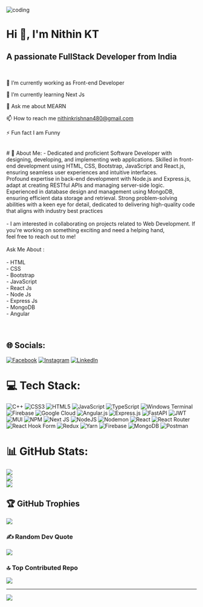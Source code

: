 
<br>
<img  alt="coding" src="https://camo.githubusercontent.com/2a52234dd72571aae8dc2beb17d1a26f9dd5ca5afe9a88e5737731c14af0cc16/68747470733a2f2f7777772e7072616d756b686469676974616c2e636f6d2f77702d636f6e74656e742f75706c6f6164732f323031382f30372f4e65772d504e432d416e696d617465642d42616e6e6572732e676966" 
<br>

<h1>Hi 👋, I'm Nithin KT</h1>
<h2>A passionate FullStack Developer from India</h2>

<br>

🔭 I’m currently working as Front-end Developer

🌱 I’m currently learning Next Js

💬 Ask me about MEARN

📫 How to reach me nithinkrishnan480@gmail.com

⚡ Fun fact I am Funny

<br>
# 💫 About Me:
 -  Dedicated and proficient Software Developer with designing, developing, and implementing web applications. Skilled in front-end development using HTML, CSS, Bootstrap, JavaScript and React.js, ensuring seamless user experiences and intuitive interfaces.<br>     Profound expertise in back-end development with Node.js and Express.js, adapt at creating RESTful APIs and managing server-side logic.<br>     Experienced in database design and management using MongoDB, ensuring efficient data storage and retrieval. Strong problem-solving<br>     abilities with a keen eye for detail, dedicated to delivering high-quality code that aligns with industry best practices<br><br>-   I am interested in collaborating on projects related to Web Development. If you're working on something exciting and need a helping hand,<br>     feel free to reach out to me!<br><br>Ask Me About : <br><br>- HTML<br>- CSS <br>- Bootstrap<br>- JavaScript<br>- React Js<br>- Node Js<br>- Express Js<br>- MongoDB<br>- Angular<br><br><br>


## 🌐 Socials:
[![Facebook](https://img.shields.io/badge/Facebook-%231877F2.svg?logo=Facebook&logoColor=white)](https://facebook.com/https://www.facebook.com/nithinkrishna.thiruvarath/) [![Instagram](https://img.shields.io/badge/Instagram-%23E4405F.svg?logo=Instagram&logoColor=white)](https://instagram.com/https://www.instagram.com/the___maniac___/) [![LinkedIn](https://img.shields.io/badge/LinkedIn-%230077B5.svg?logo=linkedin&logoColor=white)](https://linkedin.com/in/https://www.linkedin.com/in/nithin-kt-825b26266/) 

# 💻 Tech Stack:
![C++](https://img.shields.io/badge/c++-%2300599C.svg?style=for-the-badge&logo=c%2B%2B&logoColor=white) ![CSS3](https://img.shields.io/badge/css3-%231572B6.svg?style=for-the-badge&logo=css3&logoColor=white) ![HTML5](https://img.shields.io/badge/html5-%23E34F26.svg?style=for-the-badge&logo=html5&logoColor=white) ![JavaScript](https://img.shields.io/badge/javascript-%23323330.svg?style=for-the-badge&logo=javascript&logoColor=%23F7DF1E) ![TypeScript](https://img.shields.io/badge/typescript-%23007ACC.svg?style=for-the-badge&logo=typescript&logoColor=white) ![Windows Terminal](https://img.shields.io/badge/Windows%20Terminal-%234D4D4D.svg?style=for-the-badge&logo=windows-terminal&logoColor=white) ![Firebase](https://img.shields.io/badge/firebase-%23039BE5.svg?style=for-the-badge&logo=firebase) ![Google Cloud](https://img.shields.io/badge/GoogleCloud-%234285F4.svg?style=for-the-badge&logo=google-cloud&logoColor=white) ![Angular.js](https://img.shields.io/badge/angular.js-%23E23237.svg?style=for-the-badge&logo=angularjs&logoColor=white) ![Express.js](https://img.shields.io/badge/express.js-%23404d59.svg?style=for-the-badge&logo=express&logoColor=%2361DAFB) ![FastAPI](https://img.shields.io/badge/FastAPI-005571?style=for-the-badge&logo=fastapi) ![JWT](https://img.shields.io/badge/JWT-black?style=for-the-badge&logo=JSON%20web%20tokens) ![MUI](https://img.shields.io/badge/MUI-%230081CB.svg?style=for-the-badge&logo=mui&logoColor=white) ![NPM](https://img.shields.io/badge/NPM-%23CB3837.svg?style=for-the-badge&logo=npm&logoColor=white) ![Next JS](https://img.shields.io/badge/Next-black?style=for-the-badge&logo=next.js&logoColor=white) ![NodeJS](https://img.shields.io/badge/node.js-6DA55F?style=for-the-badge&logo=node.js&logoColor=white) ![Nodemon](https://img.shields.io/badge/NODEMON-%23323330.svg?style=for-the-badge&logo=nodemon&logoColor=%BBDEAD) ![React](https://img.shields.io/badge/react-%2320232a.svg?style=for-the-badge&logo=react&logoColor=%2361DAFB) ![React Router](https://img.shields.io/badge/React_Router-CA4245?style=for-the-badge&logo=react-router&logoColor=white) ![React Hook Form](https://img.shields.io/badge/React%20Hook%20Form-%23EC5990.svg?style=for-the-badge&logo=reacthookform&logoColor=white) ![Redux](https://img.shields.io/badge/redux-%23593d88.svg?style=for-the-badge&logo=redux&logoColor=white) ![Yarn](https://img.shields.io/badge/yarn-%232C8EBB.svg?style=for-the-badge&logo=yarn&logoColor=white) ![Firebase](https://img.shields.io/badge/Firebase-039BE5?style=for-the-badge&logo=Firebase&logoColor=white) ![MongoDB](https://img.shields.io/badge/MongoDB-%234ea94b.svg?style=for-the-badge&logo=mongodb&logoColor=white) ![Postman](https://img.shields.io/badge/Postman-FF6C37?style=for-the-badge&logo=postman&logoColor=white)
# 📊 GitHub Stats:
![](https://github-readme-stats.vercel.app/api?username=Nithin-bit-art&theme=dark&hide_border=false&include_all_commits=false&count_private=false)<br/>
![](https://github-readme-streak-stats.herokuapp.com/?user=Nithin-bit-art&theme=dark&hide_border=false)<br/>
![](https://github-readme-stats.vercel.app/api/top-langs/?username=Nithin-bit-art&theme=dark&hide_border=false&include_all_commits=false&count_private=false&layout=compact)

## 🏆 GitHub Trophies
![](https://github-profile-trophy.vercel.app/?username=Nithin-bit-art&theme=radical&no-frame=false&no-bg=false&margin-w=4)

### ✍️ Random Dev Quote
![](https://quotes-github-readme.vercel.app/api?type=horizontal&theme=light)

### 🔝 Top Contributed Repo
![](https://github-contributor-stats.vercel.app/api?username=Nithin-bit-art&limit=5&theme=gruvbox&combine_all_yearly_contributions=true)

---
[![](https://visitcount.itsvg.in/api?id=Nithin-bit-art&icon=9&color=0)](https://visitcount.itsvg.in)

<!-- Proudly created with GPRM ( https://gprm.itsvg.in ) -->

